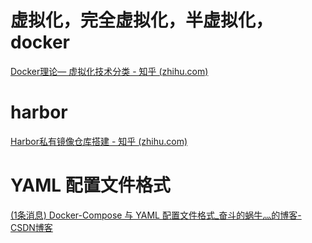 # 虚拟化，完全虚拟化，半虚拟化，docker

[Docker理论— 虚拟化技术分类 - 知乎 (zhihu.com)](https://zhuanlan.zhihu.com/p/565720909)

# harbor

[Harbor私有镜像仓库搭建 - 知乎 (zhihu.com)](https://zhuanlan.zhihu.com/p/143779176)

# YAML 配置文件格式

[(1条消息) Docker-Compose 与 YAML 配置文件格式_奋斗的蜗牛灬的博客-CSDN博客](https://blog.csdn.net/duanbaoke/article/details/119238309)